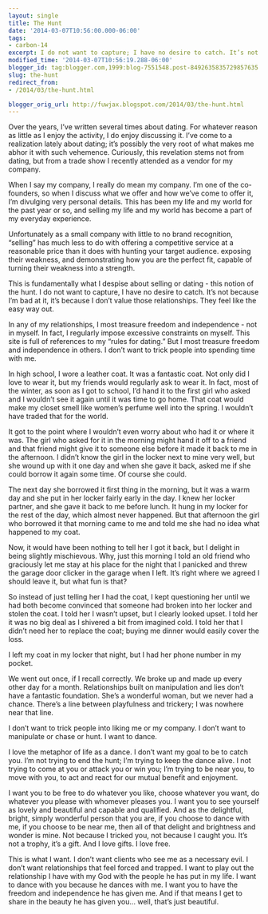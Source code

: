 ```yaml
---
layout: single
title: The Hunt
date: '2014-03-07T10:56:00.000-06:00'
tags: 
- carbon-14
excerpt: I do not want to capture; I have no desire to catch. It’s not because I’m bad at it; it’s because I don’t value those relationships.
modified_time: '2014-03-07T10:56:19.288-06:00'
blogger_id: tag:blogger.com,1999:blog-7551548.post-8492635835729857635
slug: the-hunt
redirect_from: 
- /2014/03/the-hunt.html

blogger_orig_url: http://fuwjax.blogspot.com/2014/03/the-hunt.html
---
```


Over the years, I’ve written several times about dating. For whatever reason as little as I enjoy the activity, I do enjoy discussing it. I’ve come to a realization lately about dating; it’s possibly the very root of what makes me abhor it with such vehemence. Curiously, this revelation stems not from dating, but from a trade show I recently attended as a vendor for my company.

When I say my company, I really do mean my company. I’m one of the co-founders, so when I discuss what we offer and how we’ve come to offer it, I’m divulging very personal details. This has been my life and my world for the past year or so, and selling my life and my world has become a part of my everyday experience.

Unfortunately as a small company with little to no brand recognition, “selling” has much less to do with offering a competitive service at a reasonable price than it does with hunting your target audience. exposing their weakness, and demonstrating how you are the perfect fit, capable of turning their weakness into a strength.

This is fundamentally what I despise about selling or dating - this notion of the hunt. I do not want to capture, I have no desire to catch. It’s not because I’m bad at it, it’s because I don’t value those relationships. They feel like the easy way out.

In any of my relationships, I most treasure freedom and independence - not in myself. In fact, I regularly impose excessive constraints on myself. This site is full of references to my “rules for dating.” But I most treasure freedom and independence in others. I don’t want to trick people into spending time with me.

In high school, I wore a leather coat. It was a fantastic coat. Not only did I love to wear it, but my friends would regularly ask to wear it. In fact, most of the winter, as soon as I got to school, I’d hand it to the first girl who asked and I wouldn’t see it again until it was time to go home. That coat would make my closet smell like women’s perfume well into the spring. I wouldn’t have traded that for the world.

It got to the point where I wouldn’t even worry about who had it or where it was. The girl who asked for it in the morning might hand it off to a friend and that friend might give it to someone else before it made it back to me in the afternoon. I didn’t know the girl in the locker next to mine very well, but she wound up with it one day and when she gave it back, asked me if she could borrow it again some time. Of course she could.

The next day she borrowed it first thing in the morning, but it was a warm day and she put in her locker fairly early in the day. I knew her locker partner, and she gave it back to me before lunch. It hung in my locker for the rest of the day, which almost never happened. But that afternoon the girl who borrowed it that morning came to me and told me she had no idea what happened to my coat.

Now, it would have been nothing to tell her I got it back, but I delight in being slightly mischievous. Why, just this morning I told an old friend who graciously let me stay at his place for the night that I panicked and threw the garage door clicker in the garage when I left. It’s right where we agreed I should leave it, but what fun is that?

So instead of just telling her I had the coat, I kept questioning her until we had both become convinced that someone had broken into her locker and stolen the coat. I told her I wasn’t upset, but I clearly looked upset. I told her it was no big deal as I shivered a bit from imagined cold. I told her that I didn’t need her to replace the coat; buying me dinner would easily cover the loss.

I left my coat in my locker that night, but I had her phone number in my pocket.

We went out once, if I recall correctly. We broke up and made up every other day for a month. Relationships built on manipulation and lies don’t have a fantastic foundation. She’s a wonderful woman, but we never had a chance. There’s a line between playfulness and trickery; I was nowhere near that line.

I don’t want to trick people into liking me or my company. I don’t want to manipulate or chase or hunt. I want to dance.

I love the metaphor of life as a dance. I don’t want my goal to be to catch you. I’m not trying to end the hunt; I’m trying to keep the dance alive. I not trying to come at you or attack you or win you; I’m trying to be near you, to move with you, to act and react for our mutual benefit and enjoyment.

I want you to be free to do whatever you like, choose whatever you want, do whatever you please with whomever pleases you. I want you to see yourself as lovely and beautiful and capable and qualified. And as the delightful, bright, simply wonderful person that you are, if you choose to dance with me, if you choose to be near me, then all of that delight and brightness and wonder is mine. Not because I tricked you, not because I caught you. It’s not a trophy, it’s a gift. And I love gifts. I love free.

This is what I want. I don’t want clients who see me as a necessary evil. I don’t want relationships that feel forced and trapped. I want to play out the relationship I have with my God with the people he has put in my life. I want to dance with you because he dances with me. I want you to have the freedom and independence he has given me. And if that means I get to share in the beauty he has given you… well, that’s just beautiful.
